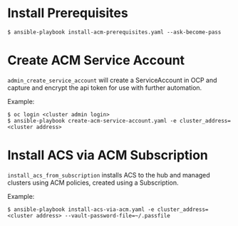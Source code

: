 # Install Prerequisites
```
$ ansible-playbook install-acm-prerequisites.yaml --ask-become-pass
```

# Create ACM Service Account
`admin_create_service_account` will create a ServiceAccount in OCP and capture and encrypt the api token for use with further automation.

Example:
```
$ oc login <cluster admin login>
$ ansible-playbook create-acm-service-account.yaml -e cluster_address=<cluster address>
```

# Install ACS via ACM Subscription
`install_acs_from_subscription` installs ACS to the hub and managed clusters using ACM policies, created using a Subscription.

Example:
```
$ ansible-playbook install-acs-via-acm.yaml -e cluster_address=<cluster address> --vault-password-file=~/.passfile
```
